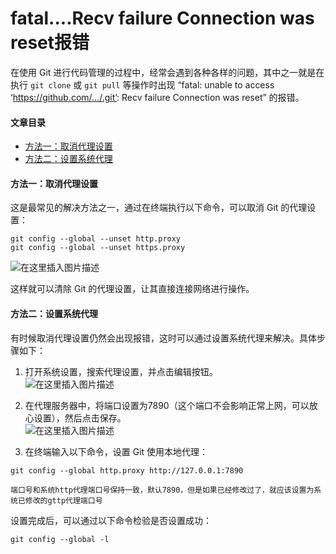 # fatal....Recv failure Connection was reset报错



在使用 Git 进行代码管理的过程中，经常会遇到各种各样的问题，其中之一就是在执行 `git clone` 或 `git pull` 等操作时出现 “fatal: unable to access ‘https://github.com/…/.git’: Recv failure Connection was reset” 的报错。
#### 文章目录

*   [方法一：取消代理设置](about:blank#_18)
*   [方法二：设置系统代理](about:blank#_30)

#### [](https://blog.csdn.net/qq_43546721/article/details/139506583)方法一：取消代理设置

这是最常见的解决方法之一，通过在终端执行以下命令，可以取消 Git 的代理设置：

```
git config --global --unset http.proxy 
git config --global --unset https.proxy

```

![在这里插入图片描述](https://i-blog.csdnimg.cn/blog_migrate/44ba7a47fce6e309aa74ac61b05bb120.png)

这样就可以清除 Git 的代理设置，让其直接连接网络进行操作。

#### [](https://blog.csdn.net/qq_43546721/article/details/139506583)方法二：设置系统代理

有时候取消代理设置仍然会出现报错，这时可以通过设置系统代理来解决。具体步骤如下：

1.  打开系统设置，搜索代理设置，并点击编辑按钮。  
    ![在这里插入图片描述](https://i-blog.csdnimg.cn/blog_migrate/0bca1de058a6575d02df7cfaac2add77.png)
    
2.  在代理服务器中，将端口设置为7890（这个端口不会影响正常上网，可以放心设置），然后点击保存。  
    ![在这里插入图片描述](https://i-blog.csdnimg.cn/blog_migrate/d771d4ba75008d4b72cc612a4e4afbdf.png)
    
3.  在终端输入以下命令，设置 Git 使用本地代理：
    

```
git config --global http.proxy http://127.0.0.1:7890

端口号和系统http代理端口号保持一致，默认7890，但是如果已经修改过了，就应该设置为系统已修改的gttp代理端口号
```

设置完成后，可以通过以下命令检验是否设置成功：

```
git config --global -l

```